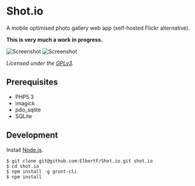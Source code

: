 Shot.io
=======

A mobile optimised photo gallery web app (self-hosted Flickr alternative).

**This is very much a work in progress.**

![Screenshot](https://github.com/ElbertF/Raphael.FreeTransform/raw/master/screenshots/screenshot-1.png)
![Screenshot](https://github.com/ElbertF/Raphael.FreeTransform/raw/master/screenshots/screenshot-2.png)

*Licensed under the [GPLv3](http://www.gnu.org/licenses/gpl-3.0.txt).*


Prerequisites
-------------

* PHP5.3
 * imagick
 * pdo_sqlite
* SQLite


Development
-----------

Install [Node.js](http://nodejs.org/).

```shell
$ git clone git@github.com:ElbertF/Shot.io.git shot.io
$ cd shot.io
$ npm install -g grunt-cli
$ npm install
```
